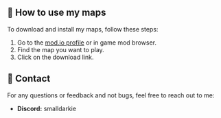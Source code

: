 ## 📂 How to use my maps

To download and install my maps, follow these steps:

1. Go to the [mod.io profile](https://mod.io/u/smalldarkone/) or in game mod browser.
2. Find the map you want to play.
3. Click on the download link.

## 📧 Contact

For any questions or feedback and not bugs, feel free to reach out to me:

- **Discord:** smalldarkie

